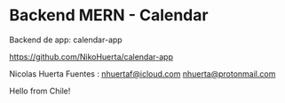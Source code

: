 # Backend MERN - Calendar

Backend de app:  calendar-app

https://github.com/NikoHuerta/calendar-app

Nicolas Huerta Fuentes : 
nhuertaf@icloud.com
nhuerta@protonmail.com

Hello from Chile!